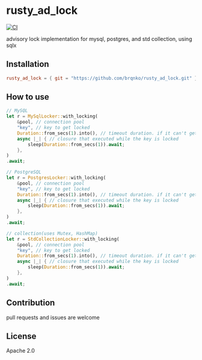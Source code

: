 # rusty_ad_lock

[![CI](https://github.com/brqnko/rusty_ad_lock/actions/workflows/ci.yml/badge.svg?branch=main)](https://github.com/brqnko/rusty_ad_lock/actions)

advisory lock implementation for mysql, postgres, and std collection, using sqlx

## Installation

```toml
rusty_ad_lock = { git = "https://github.com/brqnko/rusty_ad_lock.git" }
```

## How to use

```rs
// MySQL
let r = MySqlLocker::with_locking(
    &pool, // connection pool
    "key", // key to get locked
    Duration::from_secs(1).into(), // timeout duration. if it can't get lock in 1 sec, with_locking will return Err
    async |_| { // closure that executed while the key is locked
        sleep(Duration::from_secs(1)).await;
    },
)
.await;

// PostgreSQL
let r = PostgresLocker::with_locking(
    &pool, // connection pool
    "key", // key to get locked
    Duration::from_secs(1).into(), // timeout duration. if it can't get lock in 1 sec, with_locking will return Err
    async |_| { // closure that executed while the key is locked
        sleep(Duration::from_secs(1)).await;
    },
)
.await;

// collection(uses Mutex, HashMap)
let r = StdCollectionLocker::with_locking(
    &pool, // connection pool
    "key", // key to get locked
    Duration::from_secs(1).into(), // timeout duration. if it can't get lock in 1 sec, with_locking will return Err
    async |_| { // closure that executed while the key is locked
        sleep(Duration::from_secs(1)).await;
    },
)
.await;
```

## Contribution

pull requests and issues are welcome

## License

Apache 2.0
